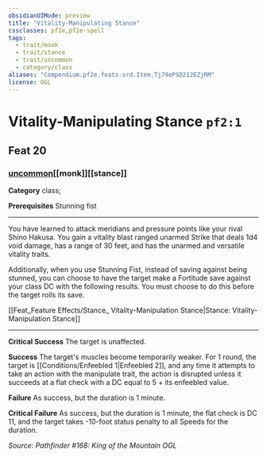 ```yaml
---
obsidianUIMode: preview
title: "Vitality-Manipulating Stance"
cssclasses: pf2e,pf2e-spell
tags:
  - trait/monk
  - trait/stance
  - trait/uncommon
  - category/class
aliases: "Compendium.pf2e.feats-srd.Item.Tj79ePSD212EZjRM"
license: OGL
---
```

# Vitality-Manipulating Stance `pf2:1`
## Feat 20
### [uncommon](uncommon "Uncommon Rarity Trait")[[monk]][[stance]]

**Category** class; 



**Prerequisites** Stunning fist
* * *
You have learned to attack meridians and pressure points like your rival Shino Hakusa. You gain a vitality blast ranged unarmed Strike that deals 1d4 void damage, has a range of 30 feet, and has the unarmed and versatile vitality traits.

Additionally, when you use Stunning Fist, instead of saving against being stunned, you can choose to have the target make a Fortitude save against your class DC with the following results. You must choose to do this before the target rolls its save.

[[Feat_Feature Effects/Stance_ Vitality-Manipulation Stance|Stance: Vitality-Manipulation Stance]]

* * *

**Critical Success** The target is unaffected.

**Success** The target's muscles become temporarily weaker. For 1 round, the target is [[Conditions/Enfeebled 1|Enfeebled 2]], and any time it attempts to take an action with the manipulate trait, the action is disrupted unless it succeeds at a flat check with a DC equal to 5 + its enfeebled value.

**Failure** As success, but the duration is 1 minute.

**Critical Failure** As success, but the duration is 1 minute, the flat check is DC 11, and the target takes -10-foot status penalty to all Speeds for the duration.

*Source: Pathfinder #168: King of the Mountain*
*OGL*